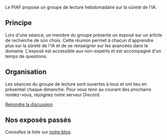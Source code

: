 
Le PIAF propose un groupe de lecture hebdomadaire sur la sûreté de l'IA.

## Principe

Lors d'une séance, un membre du groupe présente un exposé sur un article de recherche de son choix. Cette réunion permet à chacun d'apprendre plus sur la sûreté de l'IA et de se renseigner sur les avancées dans le domaine. L'exposé est accessible aux non-experts et est accompagné d'un temps de questions.

## Organisation

Les séances du groupe de lecture sont ouvertes à tous et ont lieu en présentiel chaque dimanche. Pour vous tenir au courant des prochains rendez-vous, rejoignez notre serveur Discord.

<a class="btn" href="https://discord.gg/pWRjGuP4nE">
    <i class="bi bi-discord me-2"></i> Rejoindre la discussion
</a>

## Nos exposés passés

Consultez la liste sur [notre blog](https://blog.piaf-saclay.org).